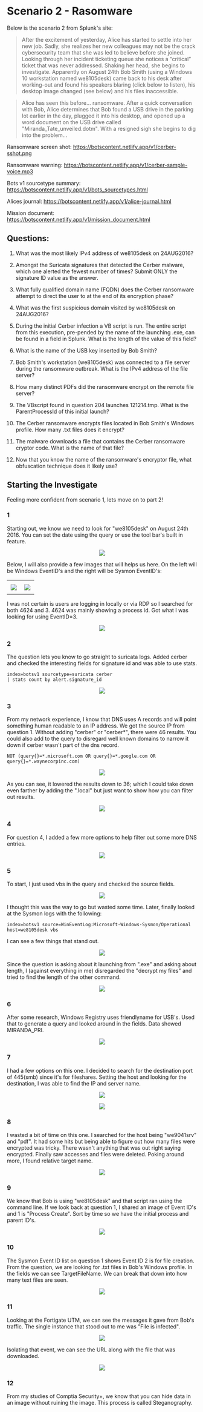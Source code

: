 # Scenario 2 - Rasomware



Below is the scenario 2 from Splunk's site:

>After the excitement of yesterday, Alice has started to settle into her new job. Sadly, she realizes her new colleagues may not be the crack cybersecurity team that she was led to believe before she joined. Looking through her incident ticketing queue she notices a “critical” ticket that was never addressed. Shaking her head, she begins to investigate. Apparently on August 24th Bob Smith (using a Windows 10 workstation named we8105desk) came back to his desk after working-out and found his speakers blaring (click below to listen), his desktop image changed (see below) and his files inaccessible.

>Alice has seen this before... ransomware. After a quick conversation with Bob, Alice determines that Bob found a USB drive in the parking lot earlier in the day, plugged it into his desktop, and opened up a word document on the USB drive called "Miranda_Tate_unveiled.dotm". With a resigned sigh she begins to dig into the problem...

Ransomware screen shot: https://botscontent.netlify.app/v1/cerber-sshot.png

Ransomware warning: https://botscontent.netlify.app/v1/cerber-sample-voice.mp3

Bots v1 sourcetype summary: https://botscontent.netlify.app/v1/bots_sourcetypes.html

Alices journal: https://botscontent.netlify.app/v1/alice-journal.html

Mission document: https://botscontent.netlify.app/v1/mission_document.html



## Questions:
1. What was the most likely IPv4 address of we8105desk on 24AUG2016?

2. Amongst the Suricata signatures that detected the Cerber malware, which one alerted the fewest number of times? Submit ONLY the signature ID value as the answer.

3. What fully qualified domain name (FQDN) does the Cerber ransomware attempt to direct the user to at the end of its encryption phase?

4. What was the first suspicious domain visited by we8105desk on 24AUG2016?

5. During the initial Cerber infection a VB script is run. The entire script from this execution, pre-pended by the name of the launching .exe, can be found in a field in Splunk. What is the length of the value of this field?

6. What is the name of the USB key inserted by Bob Smith?

7. Bob Smith's workstation (we8105desk) was connected to a file server during the ransomware outbreak. What is the IPv4 address of the file server?

8. How many distinct PDFs did the ransomware encrypt on the remote file server?

9. The VBscript found in question 204 launches 121214.tmp. What is the ParentProcessId of this initial launch?

10. The Cerber ransomware encrypts files located in Bob Smith's Windows profile. How many .txt files does it encrypt?

11. The malware downloads a file that contains the Cerber ransomware cryptor code. What is the name of that file?

12. Now that you know the name of the ransomware's encryptor file, what obfuscation technique does it likely use?



## Starting the Investigate

Feeling more confident from scenario 1, lets move on to part 2!

### 1
Starting out, we know we need to look for "we8105desk" on August 24th 2016. You can set the date using the query or use the tool bar's built in feature.
<p align="center">
    <img src="/Scenarios/Screenshots/s2_date.png">
</p>
Below, I will also provide a few images that will helps us here. On the left will be Windows EventID's and the right will be Sysmon EventID's:
<div id="event ids" align="center">
    <table>
	    <tr>
    	    <td style="padding:10px">
        	    <img src="/Scenarios/Screenshots/s2_winevents.png">
      	    </td>
            <td style="padding:10px">
            	<img src="/Scenarios/Screenshots/s2_sysmonids.png">
            </td>
        </tr>
    </table>
</div>
I was not certain is users are logging in locally or via RDP so I searched for both 4624 and 3. 4624 was mainly showing a process id. Got what I was looking for using EventID=3.
<p align="center">
    <img src="/Scenarios/Screenshots/s2_sourceip.png">
</p>



### 2
The question lets you know to go straight to suricata logs. Added cerber and checked the interesting fields for signature id and was able to use stats.
```
index=botsv1 sourcetype=suricata cerber
| stats count by alert.signature_id
```
<p align="center">
    <img src="/Scenarios/Screenshots/s2_lowsigid.png">
</p>



### 3
From my network experience, I know that DNS uses A records and will point something human readable to an IP address. We got the source IP from question 1. Without adding "cerber" or "cerber*", there were 46 results. You could also add to the query to disregard well known domains to narrow it down if cerber wasn't part of the dns record.
```
NOT (query{}=*.microsoft.com OR query{}=*.google.com OR query{}=*.waynecorpinc.com)
```
<p align="center">
    <img src="/Scenarios/Screenshots/s2_fqdn.png">
</p>
As you can see, it lowered the results down to 36; which I could take down even farther by adding the ".local" but just want to show how you can filter out results.
<p align="center">
    <img src="/Scenarios/Screenshots/s2_fqdn2.png">
</p>



### 4
For question 4, I added a few more options to help filter out some more DNS entries. 
<p align="center">
    <img src="/Scenarios/Screenshots/s2_sus.png">
</p>



### 5
To start, I just used vbs in the query and checked the source fields.
<p align="center">
    <img src="/Scenarios/Screenshots/s2_vbs1.png">
</p>
I thought this was the way to go but wasted some time. Later, finally looked at the Sysmon logs with the following:

```
index=botsv1 source=WinEventLog:Microsoft-Windows-Sysmon/Operational host=we8105desk vbs
```

I can see a few things that stand out.
<p align="center">
    <img src="/Scenarios/Screenshots/s2_vbscl.png">
</p>
Since the question is asking about it launching from ".exe" and asking about length, I (against everything in me) disregarded the "decrypt my files" and tried to find the length of the other command.
<p align="center">
    <img src="/Scenarios/Screenshots/s2_vbslen.png">
</p>



### 6
After some research, Windows Registry uses friendlyname for USB's. Used that to generate a query and looked around in the fields. Data showed MIRANDA_PRI.
<p align="center">
    <img src="/Scenarios/Screenshots/s2_usb.png">
</p>



### 7
I had a few options on this one. I decided to search for the destination port of 445(smb) since it's for fileshares. Setting the host and looking for the destination, I was able to find the IP and server name.
<p align="center">
    <img src="/Scenarios/Screenshots/s2_smbip.png">
</p>
<p align="center">
    <img src="/Scenarios/Screenshots/s2_smbsvr.png">
</p>



### 8
I wasted a bit of time on this one. I searched for the host being "we9041srv" and "pdf". It had some hits but being able to figure out how many files were encrypted was tricky. There wasn't anything that was out right saying encrypted. Finally saw accesses and files were deleted. Poking around more, I found relative target name.
<p align="center">
    <img src="/Scenarios/Screenshots/s2_pdfs.png">
</p>



### 9
We know that Bob is using "we8105desk" and that script ran using the command line. If we look back at question 1, I shared an image of Event ID's and 1 is "Process Create". Sort by time so we have the initial process and parent ID's.
<p align="center">
    <img src="/Scenarios/Screenshots/s2_pid.png">
</p>



### 10
The Sysmon Event ID list on question 1 shows Event ID 2 is for file creation. From the question, we are looking for .txt files in Bob's Windows profile. In the fields we can see TargetFileName. We can break that down into how many text files are seen.
<p align="center">
    <img src="/Scenarios/Screenshots/s2_txt.png">
</p>



### 11
Looking at the Fortigate UTM, we can see the messages it gave from Bob's traffic. The single instance that stood out to me was "File is infected". 
<p align="center">
    <img src="/Scenarios/Screenshots/s2_msg.png">
</p>
Isolating that event, we can see the URL along with the file that was downloaded.
<p align="center">
    <img src="/Scenarios/Screenshots/s2_mhtr.png">
</p>



### 12
From my studies of Comptia Security+, we know that you can hide data in an image without ruining the image. This process is called Steganography.